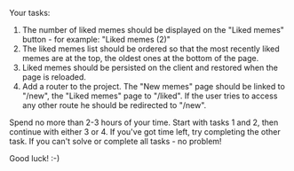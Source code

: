 Your tasks:

1. The number of liked memes should be displayed on the "Liked memes" button - for example: "Liked memes (2)"
2. The liked memes list should be ordered so that the most recently liked memes are at the top, the oldest ones at the bottom of the page.
3. Liked memes should be persisted on the client and restored when the page is reloaded.
4. Add a router to the project. The "New memes" page should be linked to "/new", the "Liked memes" page to "/liked". If the user tries to access any other route he should be redirected to "/new".

Spend no more than 2-3 hours of your time. Start with tasks 1 and 2, then continue with either 3 or 4. If you've got time left, try completing the other task. If you can't solve or complete all tasks - no problem!

Good luck! :-)
